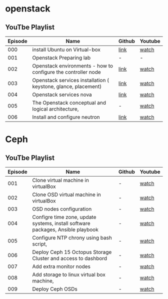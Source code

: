 # openstack

## YouTbe Playlist

| Episode | Name                                                                 | Github                                                                           | Youtube                               |
| ------- | ---------------------------------------------------------------------| -------------------------------------------------------------------------------- | ------------------------------------- |
| 000     | install Ubuntu on Virtual-box                                        | [link](https://github.com/hojat-gazestani/openstack/tree/main/Environment)       | [watch](https://youtu.be/d78p9gBvyhk) |
| 001     | Openstack Preparing  lab   | -                                       | -                                                                                | [watch](https://youtu.be/vnS4Ft9CLk8) |
| 002     | Openstack environments - how to configure the controller node        | [link](https://github.com/hojat-gazestani/openstack/tree/main/Environment)       | [watch](https://youtu.be/AiND3TQSccg) |
| 003     | Openstack services installation ( keystone,  glance,   placement)    | [link](https://github.com/hojat-gazestani/openstack/tree/main/Services)          | [watch](https://youtu.be/G9HBo3Jz_0Q) |
| 004     | Openstack services nova                                              | [link](https://github.com/hojat-gazestani/openstack/tree/main/Services/Xena)     | [watch](https://youtu.be/s6WViHUwmJY) |
| 005     | The Openstack conceptual and logical architecture,                   | -                                                                                | [watch](https://youtu.be/EhNTDI5L6ts) |
| 006     | Install and configure neutron                                        | [link](https://github.com/hojat-gazestani/openstack/tree/main/Services/Network)  | [watch](https://youtu.be/j81KrBMNPag) |

# Ceph

## YouTbe Playlist

| Episode | Name                                                                                | Github   | Youtube                               |
| ------- | ------------------------------------------------------------------------------------| -------- | ------------------------------------- |
| 001     | Clone virtual machine in virtualBox                                                 | -        | [watch](https://youtu.be/Fk2CYFeVqoc) |
| 002     | Clone OSD virtual machine in virtualBox                                             | -        | [watch](https://youtu.be/TmpMC0_-4js) |
| 003     | OSD nodes configuration                                                             | -        | [watch](https://youtu.be/sB4YQz-xasc) |
| 004     | Configre time zone, update systems, install software packages, Ansible playbook     | -        | [watch](https://youtu.be/90Xd8oPi3tc) |
| 005     | Configure NTP chrony using bash script,                                             | -        | [watch](https://youtu.be/N_s2sBjQ3iA) |
| 006     | Deploy Ceph 15 Octopus Storage Cluster and access to dashbord                       | -        | [watch](https://youtu.be/ptQNLFLWyiw) |
| 007     | Add extra monitor nodes                                                             | -        | [watch](https://youtu.be/Pr5ao4cijqc) |
| 008     | Add storage to linux virtual box machine,                                           | -        | [watch](https://youtu.be/LCHXYsrcOPo) |
| 009     | Deploy Ceph OSDs                                                                    | -        | [watch](https://youtu.be/ZzkzDWfCxGU) |


